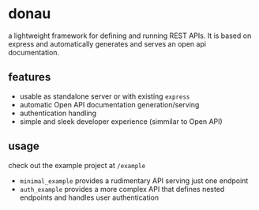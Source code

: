 # donau

a lightweight framework for defining and running REST APIs. It is based on express and automatically generates and serves an open api documentation.

## features

- usable as standalone server or with existing `express`
- automatic Open API documentation generation/serving
- authentication handling
- simple and sleek developer experience (simmilar to Open API)

## usage

check out the example project at `/example`

- `minimal_example` provides a rudimentary API serving just one endpoint
- `auth_example` provides a more complex API that defines nested endpoints and handles user authentication
